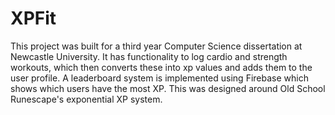 # XPFit
This project was built for a third year Computer Science dissertation at Newcastle University. It has functionality to log cardio and strength workouts, which then converts these into xp values and adds them to the user profile. A leaderboard system is implemented using Firebase which shows which users have the most XP. This was designed around Old School Runescape's exponential XP system.

